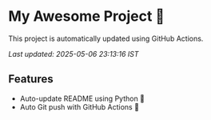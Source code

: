 # My Awesome Project 🚀

This project is automatically updated using GitHub Actions.

_Last updated: 2025-05-06 23:13:16 IST_

## Features
- Auto-update README using Python 🐍
- Auto Git push with GitHub Actions 🤖
